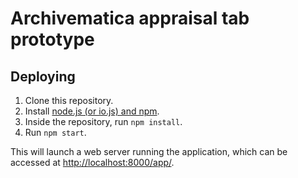 # Archivematica appraisal tab prototype

## Deploying

1. Clone this repository.
2. Install [node.js (or io.js) and npm](https://nodejs.org/download/).
3. Inside the repository, run `npm install`.
4. Run `npm start`.

This will launch a web server running the application, which can be accessed at [http://localhost:8000/app/](http://localhost:8000/app/).
